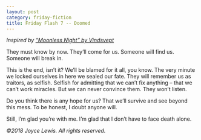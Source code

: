 ```yaml
---
layout: post
category: friday-fiction
title: Friday Flash 7 -- Doomed
---
```


*Inspired by [“Moonless Night” by Vindsvept](https://www.youtube.com/watch?v=VyKIkIIHWjY)*

They must know by now. They’ll come for us. Someone will find us. Someone will break in.

<!--excerpt-->

This is the end, isn’t it? We’ll be blamed for it all, you know. The very minute we locked ourselves in here we sealed our fate. They will remember us as traitors, as selfish. Selfish for admitting that we can’t fix anything – that we can’t work miracles. But we can never convince them. They won’t listen.

Do you think there is any hope for us? That we’ll survive and see beyond this mess. To be honest, I doubt anyone will.

Still, I’m glad you’re with me. I’m glad that I don’t have to face death alone.

*&copy;2018 Joyce Lewis. All rights reserved.*
